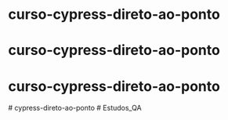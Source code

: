 # curso-cypress-direto-ao-ponto
# curso-cypress-direto-ao-ponto
# curso-cypress-direto-ao-ponto
#   c y p r e s s - d i r e t o - a o - p o n t o  
 # Estudos_QA
